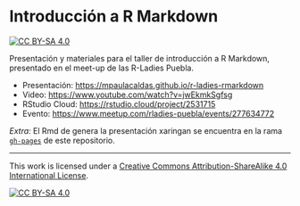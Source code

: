 # Introducción a R Markdown

<!-- badges: start -->
[![CC BY-SA 4.0][cc-by-sa-shield]][cc-by-sa]
<!-- badges: end -->

Presentación y materiales para el taller de introducción a R Markdown, presentado en el meet-up de las R-Ladies Puebla.

- Presentación: <https://mpaulacaldas.github.io/r-ladies-rmarkdown>
- Video: <https://www.youtube.com/watch?v=jwEkmkSgfsg>
- RStudio Cloud: <https://rstudio.cloud/project/2531715>
- Evento: <https://www.meetup.com/rladies-puebla/events/277634772>

*Extra:* El Rmd de genera la presentación xaringan se encuentra en la rama [`gh-pages`](https://mpaulacaldas.github.io/r-ladies-rmarkdown/tree/gh-pages) de este repositorio.

---

This work is licensed under a
[Creative Commons Attribution-ShareAlike 4.0 International License][cc-by-sa].

[![CC BY-SA 4.0][cc-by-sa-image]][cc-by-sa]

[cc-by-sa]: http://creativecommons.org/licenses/by-sa/4.0/
[cc-by-sa-image]: https://licensebuttons.net/l/by-sa/4.0/88x31.png
[cc-by-sa-shield]: https://img.shields.io/badge/License-CC%20BY--SA%204.0-lightgrey.svg
